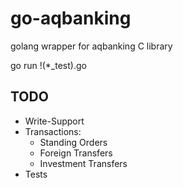 go-aqbanking
============

golang wrapper for aqbanking C library

go run !(*_test).go

## TODO

- Write-Support
- Transactions:
  - Standing Orders
  - Foreign Transfers
  - Investment Transfers
- Tests